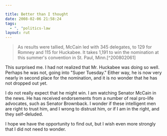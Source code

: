 ```yaml
---

title: Better than I thought
date: 2008-02-06 21:58:24
tags:
  - ", "politics-law
layout: rut
---
```


<blockquote markdown="1">As results were tallied, McCain led with 345 delegates, to 129 for Romney and 115 for Huckabee. It takes 1,191 to win the nomination at this summer's convention in St. Paul, Minn.[^200802061]</blockquote>

This surprised me.  I had not realized that Mr. Huckabee was doing so well.  Perhaps he was not, going into "Super Tuesday."  Either way, he is now very nearly in second place for the nomination, and it is no wonder that he has not dropped out yet.  

I do not really expect that he might win.  I am watching Senator McCain in the news.  He has received endorsements from a number of real pro-life advocates, such as Senator Brownback.  I wonder if these intelligent men are right to trust him, and I wrong to distrust him, or if I am in the right, and they self-deluded.

I hope we have the opportunity to find out, but I wish even more strongly that I did not need to wonder. 

[^200802061]: Mr. Joseph Farah.  "No knockout, split decision" World Net Daily.  2008-02-05 <http://www.wnd.com/index.php?pageId=55678>

